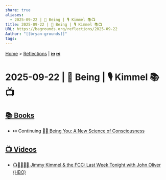 ```yaml
---
share: true
aliases:
  - 2025-09-22 | 👤 Being | 🎙️ Kimmel 📚📺
title: 2025-09-22 | 👤 Being | 🎙️ Kimmel 📚📺
URL: https://bagrounds.org/reflections/2025-09-22
Author: "[[bryan-grounds]]"
tags:
---
```

[Home](../index.md) > [Reflections](./index.md) | [⏮️](./2025-09-21.md) [⏭️](./2025-09-23.md)  
# 2025-09-22 | 👤 Being | 🎙️ Kimmel 📚📺  
## [📚 Books](../books/index.md)  
- ⏯️ Continuing [👤🧠 Being You: A New Science of Consciousness](../books/being-you-a-new-science-of-consciousness.md)  
  
## [📺 Videos](../videos/index.md)  
- [📺🎤👮‍♂️📰 Jimmy Kimmel & the FCC: Last Week Tonight with John Oliver (HBO)](../videos/jimmy-kimmel-the-fcc-last-week-tonight-with-john-oliver-hbo.md)